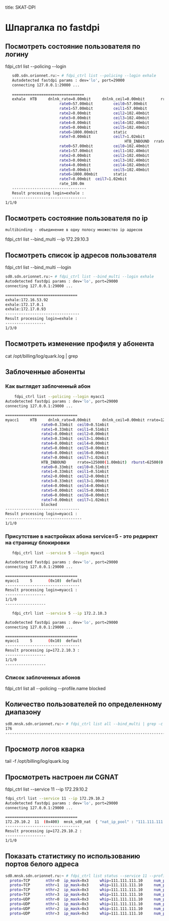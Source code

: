 title: SKAT-DPI

# Шпаргалка по fastdpi


##  Посмотреть состояние пользователя по логину
   fdpi_ctrl list --policing --login <username>
```bash
   sd0.sdn.orionnet.ru:~ # fdpi_ctrl list --policing --login exhale
   Autodetected fastdpi params : dev='lo', port=29000
   connecting 127.0.0.1:29000 ...
  
   ================================
   exhale  HTB     dnlnk_rate=0.00mbit     dnlnk_ceil=0.00mbit       rrate=14719875(117.76mbit)  rburst=7359937(58.88mbit)       rceil=14719875(117.76mbit)      rcburst=7359937(58.88mbit)      
                        rate0=57.00mbit         ceil0=57.00mbit      
                        rate1=57.00mbit         ceil1=57.00mbit      
                        rate2=0.00mbit          ceil2=102.40mbit     
                        rate3=0.00mbit          ceil3=102.40mbit        
                        rate4=0.00mbit          ceil4=102.40mbit        
                        rate5=0.00mbit          ceil5=102.40mbit        
                        rate6=1000.00mbit       static                
                        rate7=0.00mbit          ceil7=1.02mbit       
                                                     HTB_INBOUND  rrate=14719875(117.76mbit)      rburst=7359937(58.88mbit)       rceil=14719875(117.76mbit)      rcburst=7359937(58.88mbit)      
                        rate0=57.00mbit         ceil0=102.40mbit        
                        rate1=57.00mbit         ceil1=102.40mbit    
                        rate2=0.00mbit          ceil2=102.40mbit        
                        rate3=0.00mbit          ceil3=102.40mbit        
                        rate4=0.00mbit          ceil4=102.40mbit        
                        rate5=0.00mbit          ceil5=102.40mbit        
                        rate6=1000.00mbit       static                
                        rate7=0.00mbit  ceil7=1.02mbit  
                        rate_100.0m
   ---------------------------------
   Result processing login=exhale :
   ---------------------------------
1/1/0
```

##  Посмотреть состояние пользователя по ip
    multibinding - объединение в одну полосу множество ip адресов

   fdpi_ctrl list --bind_multi --ip 172.29.10.3


## Посмотреть список ip адресов пользователя
   fdpi_ctrl list --bind_multi --login <username>

```bash
sd0.sdn.orionnet.ru:~ # fdpi_ctrl list --bind_multi --login exhale
Autodetected fastdpi params : dev='lo', port=29000
connecting 127.0.0.1:29000 ...

================================
exhale:172.16.53.92
exhale:172.17.0.1
exhale:172.17.0.93
---------------------------------
Result processing login=exhale :
------------------
1/3/0
```

## Посмотреть изменение профиля у абонента
  cat /opt/billing/log/quark.log | grep <username>

## Заблоченные абоненты

### Как выглядет заблоченный абон

```bash
    fdpi_ctrl list --policing --login myacc1
Autodetected fastdpi params : dev='lo', port=29000
connecting 127.0.0.1:29000 ...

================================
myacc1     HTB     dnlnk_rate=0.00mbit     dnlnk_ceil=0.00mbit rrate=125000(1.00mbit)      rburst=62500(0.50mbit)  rceil=125000(1.00mbit)  rcburst=62500(0.50mbit) 
                rate0=0.33mbit  ceil0=0.51mbit  
                rate1=0.33mbit  ceil1=0.51mbit  
                rate2=0.00mbit  ceil2=0.00mbit  
                rate3=0.33mbit  ceil3=1.00mbit  
                rate4=0.00mbit  ceil4=0.00mbit  
                rate5=0.00mbit  ceil5=0.00mbit  
                rate6=0.00mbit  ceil6=0.00mbit  
                rate7=0.00mbit  ceil7=1.02mbit  
                HTB_INBOUND     rrate=125000(1.00mbit)  rburst=62500(0.50mbit)       rceil=125000(1.00mbit)  rcburst=62500(0.50mbit) 
                rate0=0.33mbit  ceil0=0.51mbit  
                rate1=0.33mbit  ceil1=0.51mbit  
                rate2=0.00mbit  ceil2=0.00mbit  
                rate3=0.33mbit  ceil3=1.00mbit  
                rate4=0.00mbit  ceil4=0.00mbit  
                rate5=0.00mbit  ceil5=0.00mbit  
                rate6=0.00mbit  ceil6=0.00mbit  
                rate7=0.00mbit  ceil7=1.02mbit  
                blocked
---------------------------------
Result processing login=myacc1 :
----------------------------------
1/1/0
```

### Присутствие в настройках абона service=5 - это редирект на страницу блокировки

```bash
   fdpi_ctrl list --service 5 --login myacc1

Autodetected fastdpi params : dev='lo', port=29000
connecting 127.0.0.1:29000 ...

================================
myacc1     5       (0x10)  default
---------------------------------
Result processing login=myacc1 :
------------------
1/1/0
------------------
```

```bash
   fdpi_ctrl list --service 5 --ip 172.2.10.3

Autodetected fastdpi params : dev='lo', port=29000
connecting 127.0.0.1:29000 ...

================================
myacc1     5       (0x10)  default
---------------------------------
Result processing ip=172.2.10.3 :
------------------
1/1/0
------------------
```

### Список заблоченных абонов
   fdpi_ctrl list all --policing --profile.name blocked

## Количество пользователей по определенному диапазону
```bash
sd0.mnsk.sdn.orionnet.ru:~ # fdpi_ctrl list all --bind_multi | grep -c 172.29
176
--------------------------------------------------------------------------------------------------------
```


## Просмотр логов кварка
  tail -f /opt/billing/log/quark.log

## Просмотреть настроен ли CGNAT
fdpi_ctrl list --service 11 --ip 172.29.10.2

```bash
fdpi_ctrl list --service 11 --ip 172.29.10.2
Autodetected fastdpi params : dev='lo', port=29000
connecting 127.0.0.1:29000 ...

================================
172.29.10.2  11  (0x400)  mnsk_sd0_nat  { "nat_ip_pool" : "111.111.111.0/25", "nat_tcp_max_sessions" : 2000, "nat_udp_max_sessions" : 2000, "nat_type" : 0 }
---------------------------------
Result processing ip=172.29.10.2 : 
------------------
1/1/0
```

## Показать статистику по использованию портов белого адреса
```bash
sd0.mnsk.sdn.orionnet.ru:~ # fdpi_ctrl list status --service 11 --profile.name gorod_sd0_nat | grep 111.111.111.10
  proto=TCP       nthr=0  ip_mask=0x3     whip=111.111.111.10     num_port=16128  use_port=45     free_port=16083 prcnt_free=99.72%
  proto=TCP       nthr=1  ip_mask=0x3     whip=111.111.111.10     num_port=16128  use_port=288    free_port=15840 prcnt_free=98.21%
  proto=TCP       nthr=2  ip_mask=0x3     whip=111.111.111.10     num_port=16128  use_port=83     free_port=16045 prcnt_free=99.49%
  proto=TCP       nthr=3  ip_mask=0x3     whip=111.111.111.10     num_port=16128  use_port=166    free_port=15962 prcnt_free=98.97%
  proto=UDP       nthr=0  ip_mask=0x3     whip=111.111.111.10     num_port=16128  use_port=6      free_port=16122 prcnt_free=99.96%
  proto=UDP       nthr=1  ip_mask=0x3     whip=111.111.111.10     num_port=16128  use_port=20     free_port=16108 prcnt_free=99.88%
  proto=UDP       nthr=2  ip_mask=0x3     whip=111.111.111.10     num_port=16128  use_port=19     free_port=16109 prcnt_free=99.88%
  proto=UDP       nthr=3  ip_mask=0x3     whip=111.111.111.10     num_port=16128  use_port=45     free_port=16083 prcnt_free=99.72%

```